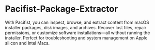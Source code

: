 # Pacifist-Package-Extractor
With Pacifist, you can inspect, browse, and extract content from macOS installer packages, disk images, and archives. Recover lost files, repair permissions, or customize software installations—all without running the installer. Perfect for troubleshooting and system management on Apple silicon and Intel Macs.
